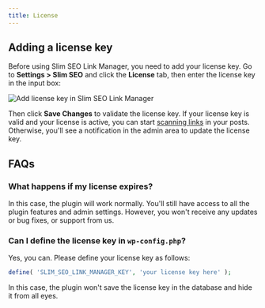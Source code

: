 ```yaml
---
title: License
---
```


## Adding a license key

Before using Slim SEO Link Manager, you need to add your license key. Go to **Settings > Slim SEO** and click the **License** tab, then enter the license key in the input box:

![Add license key in Slim SEO Link Manager](https://i.imgur.com/OoBXzYV.png)

Then click **Save Changes** to validate the license key. If your license key is valid and your license is active, you can start [scanning links](/slim-seo-link-manager/scanning-links/) in your posts. Otherwise, you'll see a notification in the admin area to update the license key.

## FAQs

### What happens if my license expires?

In this case, the plugin will work normally. You'll still have access to all the plugin features and admin settings. However, you won't receive any updates or bug fixes, or support from us.

### Can I define the license key in `wp-config.php`?

Yes, you can. Please define your license key as follows:

```php
define( 'SLIM_SEO_LINK_MANAGER_KEY', 'your license key here' );
```

In this case, the plugin won't save the license key in the database and hide it from all eyes.